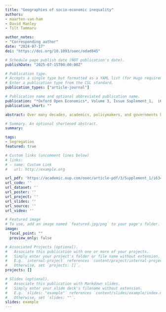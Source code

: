 ```yaml
---
title: "Geographies of socio-economic inequality"
authors:
- maarten-van-ham
- David Manley
- Tilt Tammaru

author_notes:
- "Corresponding author"
date: "2024-07-17"
doi: "https://doi.org/10.1093/ooec/odad045"

# Schedule page publish date (NOT publication's date).
publishDate: "2025-07-15T00:00:00Z"

# Publication type.
# Accepts a single type but formatted as a YAML list (for Hugo requirements).
# Enter a publication type from the CSL standard.
publication_types: ["article-journal"]

# Publication name and optional abbreviated publication name.
publication: "*Oxford Open Economics*, Volume 3, Issue Suplement_1,  i634–i641"
publication_short: ""

abstract: Over many decades, academics, policymakers, and governments have been concerned with both the presence of inequalities and the impacts these can have on people when concentrated spatially in urban areas. This concern is especially related to the influence of spatial inequalities on individual outcomes in terms of health, education, work and income, and general well-being amongst other outcomes. In this commentary, we provide an overview of the literature on spatial inequalities and on contextual and neighbourhood effects. We address some of the main challenges in modelling contextual effects and provide evidence that no single study can definitively provide the answer to the question whether—and how much—spatial context effects are relevant for understanding individual outcomes. It is only when taken together that the rich body of research on spatial context effects shows convincingly that spatial context effects are relevant. The commentary ends with the presentation of the vicious circle of the segregation model and suggest some ways in which this vicious circle of spatial inequality and segregation can be broken.

# Summary. An optional shortened abstract.
summary: 

tags:
- Segregation
featured: true

# Custom links (uncomment lines below)
# links:
# - name: Custom Link
#   url: http://example.org

url_pdf: 'https://academic.oup.com/ooec/article-pdf/3/Supplement_1/i634/58618310/odad045.pdf'
url_code: ''
url_dataset: ''
url_poster: ''
url_project: ''
url_slides: ''
url_source: ''
url_video: '' 

# Featured image
# To use, add an image named `featured.jpg/png` to your page's folder. 
image:
  focal_point: ""
  preview_only: false

# Associated Projects (optional).
#   Associate this publication with one or more of your projects.
#   Simply enter your project's folder or file name without extension.
#   E.g. `internal-project` references `content/project/internal-project/index.md`.
#   Otherwise, set `projects: []`.
projects: []

# Slides (optional).
#   Associate this publication with Markdown slides.
#   Simply enter your slide deck's filename without extension.
#   E.g. `slides: "example"` references `content/slides/example/index.md`.
#   Otherwise, set `slides: ""`.
slides: example
---
```


